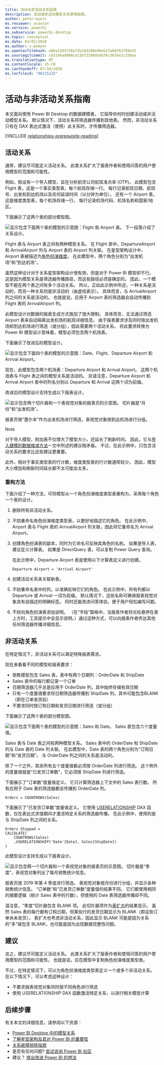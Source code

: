 ```yaml
---
title: 活动与非活动关系指南
description: 活动或非活动模型关系使用指南。
author: peter-myers
ms.reviewer: asaxton
ms.service: powerbi
ms.subservice: powerbi-desktop
ms.topic: conceptual
ms.date: 03/02/2020
ms.author: v-pemyer
ms.openlocfilehash: e8ba3203728a72b26d188e96eb1fa66f62f89a55
ms.sourcegitcommit: c83146ad008ce13bf3289de9b76c507be2c330aa
ms.translationtype: HT
ms.contentlocale: zh-CN
ms.lasthandoff: 07/10/2020
ms.locfileid: "86215132"
---
```

# <a name="active-vs-inactive-relationship-guidance"></a>活动与非活动关系指南

本文面向使用 Power BI Desktop 的数据建模者。 它指导你何时创建活动或非活动模型关系。 默认情况下，活动关系将筛选器传播到其他表。 然而，非活动关系只有在 DAX 表达式激活（使用）此关系时，才传播筛选器。

[!INCLUDE [relationships-prerequisite-reading](includes/relationships-prerequisite-reading.md)]

## <a name="active-relationships"></a>活动关系

通常，建议尽可能定义活动关系。 此类关系扩大了报表作者和使用问答的用户使用模型的范围和可能性。

例如，假设有一个导入模型，旨在分析航空公司航班准点率 (OTP)。 此模型包含 Flight 表，这是一个事实类型表，每个航班存储一行。 每行记录航班日期、航班号、出发和到达机场以及任何延误时间（以分钟为单位）。 还有一个 Airport 表，这是维度类型表，每个机场存储一行。 每行记录机场代码、机场名称和国家/地区。

下面展示了这两个表的部分模型图。

![显示包含下面两个表的模型的示意图：Flight 和 Airport 表。 下一段落介绍了关系设计。](media/relationships-active-inactive/flight-model-1.png)

Flight 表与 Airport 表之间有两种模型关系。 在 Flight 表中，DepartureAirport 和 ArrivalAirport 列与 Airport 表的 Airport 列关联。 在星型架构设计中，Airport 表被描述为[角色扮演维度](star-schema.md#role-playing-dimensions)。 在此模型中，两个角色分别为“出发机场”和“到达机场”。

虽然这种设计对于关系星型架构设计很有效，但是对于 Power BI 模型却不行。 这是因为模型关系是筛选器传播路径，而这些路径必须是确定的。 因此，一个模型不能在两个表之间有多个活动关系。 所以，正如此示例中所述，一种关系是活动的，而另一种关系则是非活动的（由虚线表示）。 具体而言，与 ArrivalAirport 列之间的关系是活动的。 也就是说，应用于 Airport 表的筛选器会自动传播到 Flight 表的 ArrivalAirport 列。

此模型设计对数据的报表生成方式施加了很大限制。 具体而言，无法通过筛选 Airport 表来自动隔离出发机场的航班详细信息。 由于报表要求涉及同时按出发机场和到达机场进行筛选（或分组），因此需要两个活动关系。 将此要求转换为 Power BI 模型设计意味着，模型必须包含两个机场表。

下面展示了改进后的模型设计。

![显示包含下面四个表的模型的示意图：Date、Flight、Departure Airport 和 Arrival Airport。](media/relationships-active-inactive/flight-model-2.png)

现在，此模型包含两个机场表：Departure Airport 和 Arrival Airport。 这两个机场表与 Flight 表之间的模型关系是活动的。 另请注意，Departure Airport 和 Arrival Airport 表中的列名分别以 Departure 和 Arrival 这两个词为前缀。

改进后的模型设计支持生成以下报表设计。

![显示包含两个切片器和一个表视觉对象的报表页的示意图。 切片器是“月份”和“出发机场”。](media/relationships-active-inactive/flight-report-design.png)

报表页按“墨尔本”作为出发机场进行筛选，表视觉对象按到达机场进行分组。

> [!NOTE]
> 对于导入模型，附加表不仅增大了模型大小，还延长了刷新时间。 因此，它与[导入建模的数据缩减方法](import-modeling-data-reduction.md)一文中所述的建议相矛盾。 不过，在此示例中，只包含活动关系的要求比这些建议更重要。
>
> 此外，相对于事实类型表的行计数，维度类型表的行计数通常较少。 因此，模型大小增加和刷新时间延长都不太可能会太多。

### <a name="refactoring-methodology"></a>重构方法

下面介绍了一种方法，可将模型从一个角色扮演维度类型表重构为，采用每个角色一个表的设计。

1. 删除所有非活动关系。
2. 不妨重命名角色扮演维度类型表，以更好地描述它的角色。 在此示例中，Airport 表与 Flight 表的 ArrivalAirport 列关联，因此将它重命名为 Arrival Airport。
3. 创建角色扮演表的副本，同时为它命名可反映其角色的名称。 如果是导入表，建议定义计算表。 如果是 DirectQuery 表，可以复制 Power Query 查询。

    在此示例中，Departure Airport 表是使用以下计算表定义进行创建。

    ```dax
    Departure Airport = 'Arrival Airport'
    ```

4. 创建活动关系来关联新表。
5. 不妨重命名表中的列，以准确反映它们的角色。 在此示例中，所有列都以 Departure 或 Arrival 一词为前缀。 默认情况下，这些名称可确保报表视觉对象具有自描述的明确标签。 同时还能改进问答体验，便于用户轻松编写问题。
6. 不妨向角色扮演表添加说明。 （在“字段”窗格中，当报表作者将光标悬停在表上方时，工具提示中会显示说明。）通过这种方式，可以向报表作者传达其他任何筛选器传播详细信息。

## <a name="inactive-relationships"></a>非活动关系

在特定情况下，非活动关系可以满足特殊报表需求。

现在来看看不同的模型和报表要求：

- 销售模型包含 Sales 表，表中有两个日期列：OrderDate 和 ShipDate
- Sales 表中的每行都记录一个订单
- 日期筛选器几乎总是应用于 OrderDate 列，其中始终存储有效日期
- 只有一个度量值要求将日期筛选器传播到 ShipDate 列，其中可能包含BLANK（即在订单发货前）
- 不要求同时按订购日期和发货日期进行筛选（或分组）

下面展示了这两个表的部分模型图。

![显示包含下面两个表的模型的示意图：Sales 和 Date。 Sales 表包含六个度量值。](media/relationships-active-inactive/sales-model.png)

Sales 表与 Date 表之间有两种模型关系。 Sales 表中的 OrderDate 和 ShipDate 列与 Date 表的 Date 列关联。 在此模型中，Date 表的两个角色分别为“订购日期”和“发货日期”。 与 OrderDate 列之间的关系是活动的。

除了一个之外，其余所有五个度量值都必须按 OrderDate 列进行筛选。 这个例外的度量值就是“已发货订单数”，它必须按 ShipDate 列进行筛选。

下面展示了“订单数”度量值定义。 它只计算筛选器上下文中的 Sales 表行数。 所有应用于 Date 表的筛选器都会传播到 OrderDate 列。

```dax
Orders = COUNTROWS(Sales)
```

下面展示了“已发货订单数”度量值定义。 它使用 [USERELATIONSHIP](/dax/userelationship-function-dax) DAX 函数，仅在表达式求值期间才激活特定关系的筛选器传播。 在此示例中，使用的是与 ShipDate 列之间的关系。

```dax
Orders Shipped =
CALCULATE(
    COUNTROWS(Sales)
    ,USERELATIONSHIP('Date'[Date], Sales[ShipDate])
)
```

此模型设计支持生成以下报表设计。

![显示包含两一个切片器和一个表视觉对象的报表页的示意图。 切片器是“季度”，表视觉对象列出了每月销售统计信息。](media/relationships-active-inactive/sales-report-design.png)

报表页按 2019 年第 4 季度进行筛选。 表视觉对象按月份进行分组，并显示各种销售统计信息。 “订单数”和“已发货订单数”度量值的结果不同。 它们都使用相同的摘要逻辑（统计 Sales 表中的行数），但使用的 Date 表筛选器传播却不同。

请注意，“季度”切片器包含 BLANK 项。 此切片器项作为[表扩大](../transform-model/desktop-relationships-understand.md#strong-relationships)的结果显示。 虽然 Sales 表的每行都有订购日期，但某些行的发货日期显示为 BLANK（即这些订单尚未发货）。 表扩大也考虑非活动关系，因此显示 BLANK 可能是因为关系的“多”端包含 BLANK，也可能是因为出现数据完整性问题。

## <a name="recommendations"></a>建议

总之，建议尽可能定义活动关系。 此类关系扩大了报表作者和使用问答的用户使用模型的范围和可能性。 也就是说，应在模型中复制角色扮演维度类型表。

不过，在特定情况下，可以为角色扮演维度类型表定义一个或多个非活动关系。 在以下情况下，可以考虑这种设计：

- 不要求报表视觉对象同时按不同角色进行筛选
- 使用 USERELATIONSHIP DAX 函数激活特定关系，以进行相关模型计算

## <a name="next-steps"></a>后续步骤

有关本文的详细信息，请参阅以下资源：

- [Power BI Desktop 中的模型关系](../transform-model/desktop-relationships-understand.md)
- [了解星型架构及其对 Power BI 的重要性](star-schema.md)
- [关系故障排除指南](relationships-troubleshoot.md)
- 是否有任何问题? [尝试咨询 Power BI 社区](https://community.powerbi.com/)
- 建议？ [提出改进 Power BI 的想法](https://ideas.powerbi.com/)
